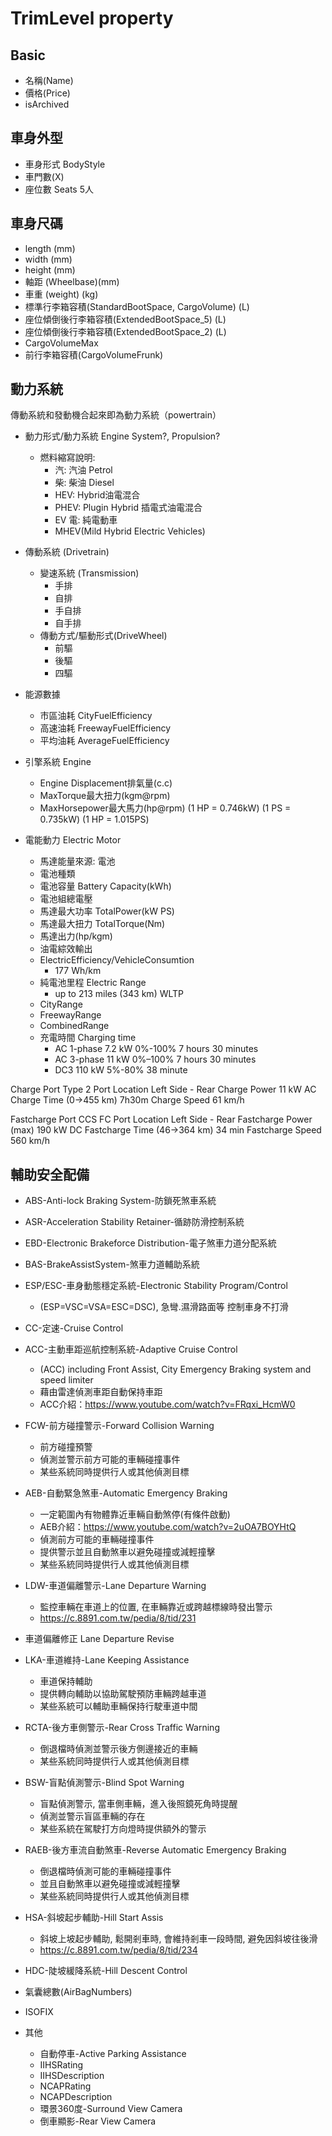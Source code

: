 # TrimLevel property

## Basic

- 名稱(Name)
- 價格(Price)
- isArchived

## 車身外型
- 車身形式 BodyStyle
- 車門數(X) 
- 座位數 Seats 5人

## 車身尺碼
  
- length (mm)
- width (mm)
- height (mm)
- 軸距 (Wheelbase)(mm)
- 車重 (weight) (kg)
- 標準行李箱容積(StandardBootSpace, CargoVolume) (L)
- 座位傾倒後行李箱容積(ExtendedBootSpace_5) (L) 
- 座位傾倒後行李箱容積(ExtendedBootSpace_2) (L) 
- CargoVolumeMax
- 前行李箱容積(CargoVolumeFrunk)

## 動力系統

傳動系統和發動機合起來即為動力系統（powertrain）

- 動力形式/動力系統 Engine System?, Propulsion?
  - 燃料縮寫說明: 
    - 汽: 汽油 Petrol
    - 柴: 柴油 Diesel
    - HEV: Hybrid油電混合
    - PHEV: Plugin Hybrid 插電式油電混合
    - EV 電: 純電動車
    - MHEV(Mild Hybrid Electric Vehicles)


- 傳動系統 (Drivetrain)
  - 變速系統 (Transmission)
    - 手排
    - 自排
    - 手自排
    - 自手排
  - 傳動方式/驅動形式(DriveWheel)
    - 前驅
    - 後驅
    - 四驅

- 能源數據
  - 市區油耗 CityFuelEfficiency
  - 高速油耗 FreewayFuelEfficiency
  - 平均油耗 AverageFuelEfficiency
- 引擎系統 Engine
  - Engine Displacement排氣量(c.c)
  - MaxTorque最大扭力(kgm@rpm)
  - MaxHorsepower最大馬力(hp@rpm)
  (1 HP = 0.746kW)
  (1 PS = 0.735kW)
  (1 HP = 1.015PS)
- 電能動力 Electric Motor
  - 馬達能量來源: 電池
  - 電池種類
  - 電池容量 Battery Capacity(kWh)
  - 電池組總電壓
  - 馬達最大功率 TotalPower(kW PS)
  - 馬達最大扭力 TotalTorque(Nm)
  - 馬達出力(hp/kgm)
  - 油電綜效輸出
  - ElectricEfficiency/VehicleConsumtion
    - 177 Wh/km
  - 純電池里程  Electric Range
    - up to 213 miles (343 km) WLTP
  - CityRange
  - FreewayRange
  - CombinedRange
  - 充電時間 Charging time
    - AC 1-phase 7.2 kW 0%-100% 7 hours 30 minutes 
    - AC 3-phase 11 kW 0%–100% 7 hours 30 minutes
    - DC3 110 kW 5%-80% 38 minute

Charge Port	Type 2
Port Location	Left Side - Rear
Charge Power	11 kW AC
Charge Time (0->455 km)	7h30m
Charge Speed	61 km/h
 
Fastcharge Port	CCS
FC Port Location	Left Side - Rear
Fastcharge Power (max)	190 kW DC
Fastcharge Time (46->364 km)	34 min
Fastcharge Speed	560 km/h

## 輔助安全配備
  - ABS-Anti-lock Braking System-防鎖死煞車系統 
  - ASR-Acceleration Stability Retainer-循跡防滑控制系統
  - EBD-Electronic Brakeforce Distribution-電子煞車力道分配系統
  - BAS-BrakeAssistSystem-煞車力道輔助系統
  - ESP/ESC-車身動態穩定系統-Electronic Stability Program/Control
    - (ESP=VSC=VSA=ESC=DSC), 急彎.濕滑路面等 控制車身不打滑
  - CC-定速-Cruise Control
  - ACC-主動車距巡航控制系統-Adaptive Cruise Control 
    - (ACC) including Front Assist, City Emergency Braking system and speed limiter
    - 藉由雷達偵測車距自動保持車距
    - ACC介紹：https://www.youtube.com/watch?v=FRqxi_HcmW0
  - FCW-前方碰撞警示-Forward Collision Warning
    - 前方碰撞預警
    - 偵測並警示前方可能的車輛碰撞事件
    - 某些系統同時提供行人或其他偵測目標
  - AEB-自動緊急煞車-Automatic Emergency Braking
     - 一定範圍內有物體靠近車輛自動煞停(有條件啟動)
     - AEB介紹：https://www.youtube.com/watch?v=2uOA7BOYHtQ
     - 偵測前方可能的車輛碰撞事件
     - 提供警示並且自動煞車以避免碰撞或減輕撞擊
     - 某些系統同時提供行人或其他偵測目標
  - LDW-車道偏離警示-Lane Departure Warning
    - 監控車輛在車道上的位置, 在車輛靠近或跨越標線時發出警示
    - https://c.8891.com.tw/pedia/8/tid/231
  - 車道偏離修正 Lane Departure Revise
  - LKA-車道維持-Lane Keeping Assistance
    - 車道保持輔助
    - 提供轉向輔助以協助駕駛預防車輛跨越車道
    - 某些系統可以輔助車輛保持行駛車道中間
  - RCTA-後方車側警示-Rear Cross Traffic Warning
    - 倒退檔時偵測並警示後方側邊接近的車輛
    - 某些系統同時提供行人或其他偵測目標
  - BSW-盲點偵測警示-Blind Spot Warning
    - 盲點偵測警示, 當車側車輛，進入後照鏡死角時提醒
    - 偵測並警示盲區車輛的存在
    - 某些系統在駕駛打方向燈時提供額外的警示
  - RAEB-後方車流自動煞車-Reverse Automatic Emergency Braking
    - 倒退檔時偵測可能的車輛碰撞事件
    - 並且自動煞車以避免碰撞或減輕撞擊
    - 某些系統同時提供行人或其他偵測目標
  - HSA-斜坡起步輔助-Hill Start Assis
    - 斜坡上坡起步輔助, 鬆開剎車時, 會維持剎車一段時間, 避免因斜坡往後滑
    - https://c.8891.com.tw/pedia/8/tid/234
  - HDC-陡坡緩降系統-Hill Descent Control
  - 氣囊總數(AirBagNumbers)
  - ISOFIX

- 其他
  - 自動停車-Active Parking Assistance
  - IIHSRating
  - IIHSDescription
  - NCAPRating
  - NCAPDescription
  - 環景360度-Surround View Camera
  - 倒車顯影-Rear View Camera


